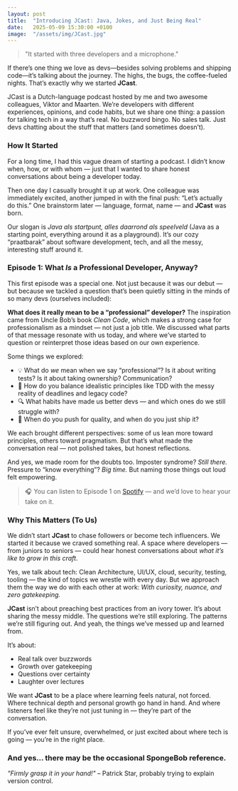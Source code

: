 ```yaml
---
layout: post
title:  "Introducing JCast: Java, Jokes, and Just Being Real"
date:   2025-05-09 15:30:00 +0100
image:  "/assets/img/JCast.jpg"
---
```

> "It started with three developers and a microphone."

If there’s one thing we love as devs—besides solving problems and shipping code—it’s talking about the journey. 
The highs, the bugs, the coffee-fueled nights. 
That’s exactly why we started **JCast**.

JCast is a Dutch-language podcast hosted by me and two awesome colleagues, Viktor and Maarten. 
We’re developers with different experiences, opinions, and code habits, but we share one thing: a passion for talking tech in a way that’s real. 
No buzzword bingo. No sales talk. Just devs chatting about the stuff that matters (and sometimes doesn’t).

### How It Started
For a long time, I had this vague dream of starting a podcast. 
I didn’t know when, how, or with whom — just that I wanted to share honest conversations about being a developer today.

Then one day I casually brought it up at work. 
One colleague was immediately excited, another jumped in with the final push: “Let’s actually do this.” 
One brainstorm later — language, format, name — and **JCast** was born.

Our slogan is *Java als startpunt, alles daarrond als speelveld* (Java as a starting point, everything around it as a playground). 
It’s our cozy “praatbarak” about software development, tech, and all the messy, interesting stuff around it.

###  Episode 1: What *Is* a Professional Developer, Anyway?
This first episode was a special one. 
Not just because it was our debut — but because we tackled a question that’s been quietly sitting in the minds of so many devs (ourselves included):

**What does it really mean to be a “professional” developer?**
The inspiration came from Uncle Bob’s book *Clean Code*, which makes a strong case for professionalism as a mindset — not just a job title. 
We discussed what parts of that message resonate with us today, and where we’ve started to question or reinterpret those ideas based on our own experience.

Some things we explored:
* 💡 What do *we* mean when we say “professional”? Is it about writing tests? Is it about taking ownership? Communication?
* 🧠 How do you balance idealistic principles like TDD with the messy reality of deadlines and legacy code?
* 🔍 What habits have made us better devs — and which ones do we still struggle with?
* 💬 When do you push for quality, and when do you just ship it?

We each brought different perspectives: some of us lean more toward principles, others toward pragmatism. 
But that’s what made the conversation real — not polished takes, but honest reflections.

And yes, we made room for the doubts too. 
Imposter syndrome? 
_Still there._ 
Pressure to “know everything”? 
_Big time._ 
But naming those things out loud felt empowering.

> 🎧 You can listen to Episode 1 on [Spotify](https://open.spotify.com/show/3wfdG6IjCoJjfEx33MsM2W?si=icTB9tDwS1aNH8SwXURH7g) — and we’d love to hear your take on it.

###  Why This Matters (To Us)
We didn’t start **JCast** to chase followers or become tech influencers.
We started it because we craved something real. 
A space where developers — from juniors to seniors — could hear honest conversations about *what it’s like to grow in this craft*.

Yes, we talk about tech:
Clean Architecture, UI/UX, cloud, security, testing, tooling — the kind of topics we wrestle with every day. 
But we approach them the way we do with each other at work: _With curiosity, nuance, and zero gatekeeping._

**JCast** isn’t about preaching best practices from an ivory tower. 
It’s about sharing the messy middle. 
The questions we’re still exploring. 
The patterns we’re still figuring out. 
And yeah, the things we’ve messed up and learned from.

It’s about:
* Real talk over buzzwords
* Growth over gatekeeping
* Questions over certainty
* Laughter over lectures

We want **JCast** to be a place where learning feels natural, not forced. 
Where technical depth and personal growth go hand in hand. 
And where listeners feel like they’re not just tuning in — they’re part of the conversation.

If you’ve ever felt unsure, overwhelmed, or just excited about where tech is going — you’re in the right place.

### And yes… there may be the occasional SpongeBob reference.
*"Firmly grasp it in your hand!"* – Patrick Star, probably trying to explain version control.




